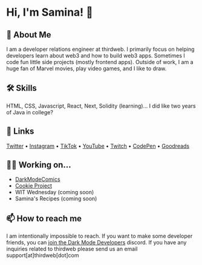 
# Hi, I'm Samina! 👋


## 🚀 About Me
I am a developer relations engineer at thirdweb. I primarily focus on helping developers
learn about web3 and how to build web3 apps. Sometimes I code fun little side projects (mostly frontend apps).
Outside of work, I am a huge fan of Marvel movies, play video games, and I like to draw.


## 🛠 Skills
HTML, CSS, Javascript, React, Next, Solidity (learning)... I did like two years of Java in college?


## 🔗 Links
[Twitter](https://twitter.com/saminacodes) •
[Instagram](https://instagram.com/saminacodes) • 
[TikTok](https://tiktok.com/@saminacodes) •
[YouTube](https://www.youtube.com/channel/UCOn_EdNjkpZV-_3_UKf5JKg) • 
[Twitch](https://twitch.tv/saminacodes) • 
[CodePen](https://codepen.io/saminacodes) •
[Goodreads](https://goodreads.com/saminacodes)

## 👩‍💻 Working on...
- [DarkModeComics](https://twitter.com/darkmodecomics) 
- [Cookie Project](https://cookie-project.xyz)
- WIT Wednesday (coming soon)
- Samina's Recipes (coming soon)

## 📫 How to reach me
I am intentionally impossible to reach. If you want to make some developer friends, you can [join the Dark Mode Developers](https://discord.gg/BzEQAeRdac) discord. If you have any inquiries related to thirdweb please send us an email support[at]thirdweb[dot]com

